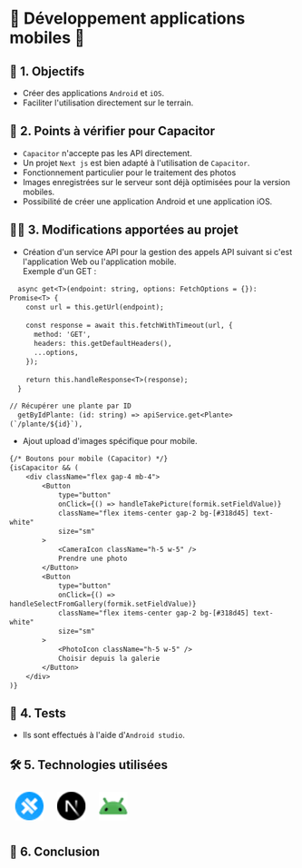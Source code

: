 # 🎴 Développement applications mobiles 🌷


## 🔭 1. Objectifs

- Créer des applications `Android` et `iOS`.
- Faciliter l'utilisation directement sur le terrain.

## 📖 2. Points à vérifier pour Capacitor

- `Capacitor` n'accepte pas les API directement.
- Un projet `Next js` est bien adapté à l'utilisation de `Capacitor`.
- Fonctionnement particulier pour le traitement des photos
- Images enregistrées sur le serveur sont déjà optimisées pour la version mobiles.
- Possibilité de créer une application Android et une application iOS.

## 👩‍💻 3. Modifications apportées au projet

- Création d'un service API pour la gestion des appels API suivant si c'est l'application Web ou l'application mobile.<br />
Exemple d'un GET :
```
  async get<T>(endpoint: string, options: FetchOptions = {}): Promise<T> {
    const url = this.getUrl(endpoint);
    
    const response = await this.fetchWithTimeout(url, {
      method: 'GET',
      headers: this.getDefaultHeaders(),
      ...options,
    });

    return this.handleResponse<T>(response);
  }
```
```
// Récupérer une plante par ID
  getByIdPlante: (id: string) => apiService.get<Plante>(`/plante/${id}`),
```
- Ajout upload d'images spécifique pour mobile.
```
{/* Boutons pour mobile (Capacitor) */}
{isCapacitor && (
    <div className="flex gap-4 mb-4">
        <Button
            type="button"
            onClick={() => handleTakePicture(formik.setFieldValue)}
            className="flex items-center gap-2 bg-[#318d45] text-white"
            size="sm"
        >
            <CameraIcon className="h-5 w-5" />
            Prendre une photo
        </Button>
        <Button
            type="button"
            onClick={() => handleSelectFromGallery(formik.setFieldValue)}
            className="flex items-center gap-2 bg-[#318d45] text-white"
            size="sm"
        >
            <PhotoIcon className="h-5 w-5" />
            Choisir depuis la galerie
        </Button>
    </div>
)}
```

## 📑 4. Tests

- Ils sont effectués à l'aide d'`Android studio`.


## 🛠️ 5. Technologies utilisées

<a href="https://capacitorjs.com/" target="_blank"><img style="margin: 10px" src="images/capacitor.png" alt="Capacitor" title="Capacitor" height="50" /></a>
<a href="https://nextjs.org/" target="_blank"><img style="margin: 10px" src="images/nextjs.png" alt="NextJS" title="NextJS" height="50" /></a>
<a href="https://developer.android.com/studio?hl=fr" target="_blank"><img style="margin: 10px" src="images/android.png" alt="android studio" title="android studio" height="50" /></a>


## 🎯 6. Conclusion

